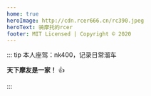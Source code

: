 ```yaml
---
home: true
heroImage: http://cdn.rcer666.cn/rc390.jpeg
heroText: 骑摩托的rcer
footer: MIT Licensed | Copyright © 2020
---
```


::: tip 本人座驾：nk400，记录日常溜车

**天下摩友是一家！** :+1:

:::
